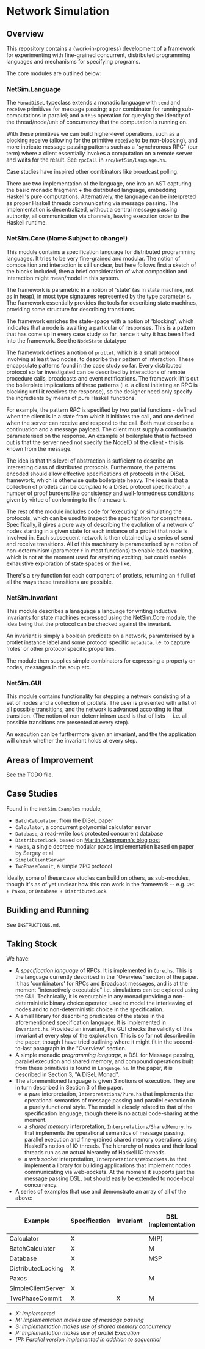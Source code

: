 # Network Simulation

## Overview

This repository contains a (work-in-progress) development of a framework for experimenting with fine-grained concurrent, distributed programming languages and mechanisms for specifying programs. 

The core modules are outlined below:

### NetSim.Language

The `MonadDiSeL` typeclass extends a monadic language with `send` and `receive` primitives for message passing; a `par` combinator for running sub-computations in parallel; and a `this` operation for querying the identity of the thread/node/unit of concurrency that the computation is running on. 

With these primitives we can build higher-level operations, such as a blocking receive (allowing for the primitive `receive`  to be non-blocking), and more intricate message passing patterns such as a "synchronous RPC" (our term) where a client essentially invokes a computation on a remote server and waits for the result. See `rpcCall` in `src/NetSim/Language.hs`.

Case studies have inspired other combinators like broadcast polling. 

There are two implementation of the language, one into an AST capturing the basic monadic fragment + the distributed language, embedding Haskell's pure computations. Alternatively, the language can be interpreted as proper Haskell threads communicating via message passing. The implementation is decentralized, without a central message passing authority, all communication via channels, leaving execution order to the Haskell runtime.

### NetSim.Core (Name Subject to change!)

This module contains a specification language for distributed programming languages. It tries to be very fine-grained and modular. The notion of composition and interaction is still unclear, but here follows first a sketch of the blocks included, then a brief consideration of what composition and interaction might mean/model in this system.

The framework is parametric in a notion of 'state' (as in state machine, not as in heap), in most type signatures represented by the type parameter `s`. The framework essentially provides the tools for describing state machines, providing some structure for describing transitions.

The framework enriches the state-space with a notion of 'blocking', which indicates that a node is awaiting a particular of responses. This is a pattern that has come up in every case study so far, hence it why it has been lifted into the framework. See the `NodeState` datatype

The framework defines a notion of `protlet`, which is a small protocol involving at least two nodes, to describe their pattern of interaction. These encapsulate patterns found in the case study so far. Every distributed protocol so far investigated can be described by interactions of remote procedure calls, broadcasts and event notifications. The framework lift's out the boilerplate implications of these patterns (i.e. a client initiating an RPC is blocking until it receives the response), so the designer need only specify the ingredients by means of pure Haskell functions.

For example, the pattern _RPC_ is specified by two partial functions - defined when the client is in a state from which it initiates the call, and one defined when the server can receive and respond to the call. Both must describe a continuation and a message payload. The client must supply a continuation parameterised on the response. An example of boilerplate that is factored out is that the server need not specify the NodeID of the client - this is known from the message.

The idea is that this level of abstraction is sufficient to describe an interesting class of distributed protocols. Furthermore, the patterns encoded should allow effective specifications of protocols in the DiSeL framework, which is otherwise quite boiletplate heavy. The idea is that a collection of protlets can be _compiled_ to a DiSeL protocol specification, a number of proof burdens like consistency and well-formedness conditions given by virtue of conforming to the framework.

The rest of the module includes code for 'executing' or simulating the protocols, which can be used to inspect the specification for correctness. Specifically, it gives a pure way of describing the evolution of a network of nodes starting in a given state for each instance of a protlet that node is involved in. Each subsequent network is then obtained by a series of send and receive transitions. All of this machinery is parameterised by a notion of non-determinism (parameter `f` in most functions) to enable back-tracking, which is not at the moment used for anything exciting, but could enable exhaustive exploration of state spaces or the like.

There's a `try` function for each component of protlets, returning an `f` full of all the ways these transitions are possible.

### NetSim.Invariant

This module describes a lanaguage a language for writing inductive invariants for state machines expressed using the NetSim.Core module, the idea being that the protocol can be checked against the invariant.

An invariant is simply a boolean predicate on a network, paramterised by a protlet instance label and some protocol specific `metadata`, i.e. to capture 'roles' or other protocol specific properties.

The module then supplies simple combinators for expressing a property on nodes, messages in the soup etc.

### NetSim.GUI

This module contains functionality for stepping a network consisting of a set of nodes and a collection of protlets. The user is presented with a list of all possible transitions, and the network is advanced according to that transition. (The notion of non-determininsm used is that of lists -- i.e. all possible transitions are presented at every step).

An execution can be furthermore given an invariant, and the the application will check whether the invariant holds at every step.

## Areas of Improvement

See the TODO file.

## Case Studies

Found in the `NetSim.Examples` module, 

* `BatchCalculator`, from the DiSeL paper
* `Calculator`, a concurrent polynomial calculator server
* `Database`, a read-write lock protected concurrent database
* `DistributedLock`, based on [Martin Kleppmann's blog post](https://martin.kleppmann.com/2016/02/08/how-to-do-distributed-locking.html)
* `Paxos`, a single decreee modular paxos implementation based on paper by Sergey et al
* `SimpleClientServer`
* `TwoPhaseCommit`, a simple 2PC protocol

Ideally, some of these case studies can build on others, as sub-modules, though it's as of yet unclear how this can work in the framework -- e.g. `2PC + Paxos`, or `Database + DistributedLock`.

## Building and Running

See `INSTRUCTIONS.md`.


## Taking Stock

We have:

* A *specification language* of RPCs. It is implemented in `Core.hs`. This is the language currently described in the "Overview" section of the paper. It has 'combinators' for RPCs and Broadcast messages, and is at the moment "interactively executable" i.e. simulations can be explored using the GUI. Technically, it is executable in any monad providing a non-deterministic binary choice operator, used to model the interleaving of nodes and to non-deterministic choice in the specification.
* A small library for describing predicates of the states in the aforementioned specification language. It is implemented in `Invariant.hs`. Provided an invariant, the GUI checks the validity of this invariant at every step of the exploration. This is so far not described in the paper, though I have tried outlining where it might fit in the second-to-last paragraph in the "Overview" section.
* A simple monadic *programming language*, a DSL for Message passing, parallel execution and shared memory, and compound operations built from these primitives is found in `Language.hs`. In the paper, it is described in Section 3, "A DiSeL Monad".
* The aforementioned language is given 3 notions of execution. They are in turn described in Section 3 of the paper.
    - a _pure_ interpretation, `Interpretations/Pure.hs` that implements the operational semantics of message passing and parallel execution in a purely functional style. The model is closely related to that of the specification language, though there is no actual code-sharing at the moment.
    - a _shared memory_ interpretation, `Interpretations/SharedMemory.hs` that implements the operational semantics of message passing, parallel execution and fine-grained shared memory operations using Haskell's notion of IO threads. The hierarchy of nodes and their local threads run as an actual hierarchy of Haskell IO threads.
    - a _web socket_ interpretation, `Interpretations/WebSockets.hs` that implement a library for building applications that implement nodes communicating via web-sockets. At the moment it supports just the message passing DSL, but should easily be extended to node-local concurrency.
* A series of examples that use and demonstrate an array of all of the above:

| Example            | Specification | Invariant | DSL Implementation | Web Socket App | 
|--------------------|---------------|-----------|--------------------|----------------| 
| Calculator         | X             |           | M(P)               | X              | 
| BatchCalculator    | X             |           | M                  |                | 
| Database           | X             |           | MSP                |                | 
| DistributedLocking | X             |           |                    |                | 
| Paxos              |               |           | M                  |                | 
| SimpleClientServer | X             |           |                    |                | 
| TwoPhaseCommit     | X             | X         | M                  |                | 

- _X: Implemented_
- _M: Implementation makes use of message passing_
- _S: Implementation makes use of shared memory concurrency_
- _P: Implementation makes use of arallel Execution_
- _(P): Parallel version implemented in addition to sequential_
